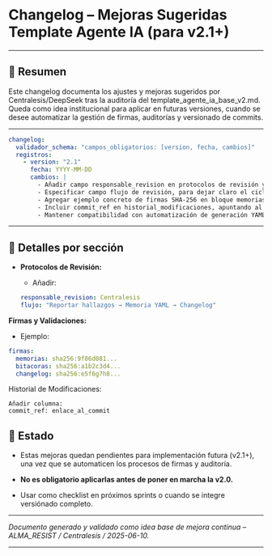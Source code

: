 # Changelog – Mejoras Sugeridas Template Agente IA (para v2.1+)

---

## 📝 Resumen

Este changelog documenta los ajustes y mejoras sugeridos por Centralesis/DeepSeek tras la auditoría del template_agente_ia_base_v2.md.  
Queda como idea institucional para aplicar en futuras versiones, cuando se desee automatizar la gestión de firmas, auditorías y versionado de commits.

---

```yaml
changelog:
  validador_schema: "campos_obligatorios: [version, fecha, cambios]"
  registros:
    - version: "2.1"
      fecha: YYYY-MM-DD
      cambios: |
        - Añadir campo responsable_revision en protocolos de revisión y mejora continua.
        - Especificar campo flujo de revisión, para dejar claro el ciclo: "Reportar hallazgos → Memoria YAML → Changelog".
        - Agregar ejemplo concreto de firmas SHA-256 en bloque memorias, bitácoras y changelog.
        - Incluir commit_ref en historial_modificaciones, apuntando al enlace de commit/artefacto.
        - Mantener compatibilidad con automatización de generación YAML vía script_sincronizacion.sh.
```

---

## 📌 Detalles por sección

- **Protocolos de Revisión:**
    
    - Añadir:
     ```yaml
    responsable_revision: Centralesis
	flujo: "Reportar hallazgos → Memoria YAML → Changelog"
	```

**Firmas y Validaciones:**

- Ejemplo:
```yaml
firmas:
  memorias: sha256:9f86d081...
  bitacoras: sha256:a1b2c3d4...
  changelog: sha256:e5f6g7h8...
```



Historial de Modificaciones:

    Añadir columna:
    commit_ref: enlace_al_commit

## 🚦 Estado

- Estas mejoras quedan pendientes para implementación futura (v2.1+), una vez que se automaticen los procesos de firmas y auditoría.
    
- **No es obligatorio aplicarlas antes de poner en marcha la v2.0.**
    
- Usar como checklist en próximos sprints o cuando se integre versiónado completo.
    

---

_Documento generado y validado como idea base de mejora continua – ALMA_RESIST / Centralesis / 2025-06-10._

---